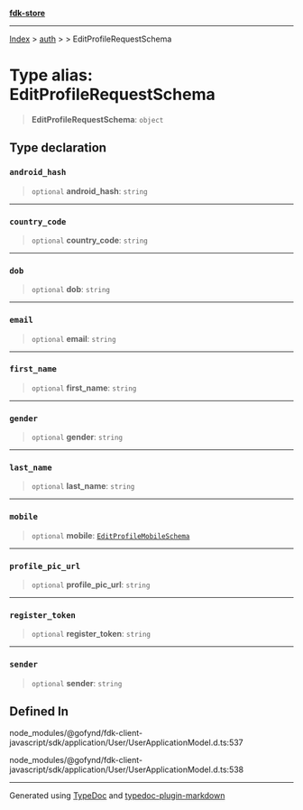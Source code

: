 [**fdk-store**](../../../README.md)
***

[Index](../../../API.md) > [auth](../../README.md) > [<internal>](../README.md) > EditProfileRequestSchema

# Type alias: EditProfileRequestSchema

> **EditProfileRequestSchema**: `object`

## Type declaration

### `android_hash`

> `optional` **android\_hash**: `string`

***

### `country_code`

> `optional` **country\_code**: `string`

***

### `dob`

> `optional` **dob**: `string`

***

### `email`

> `optional` **email**: `string`

***

### `first_name`

> `optional` **first\_name**: `string`

***

### `gender`

> `optional` **gender**: `string`

***

### `last_name`

> `optional` **last\_name**: `string`

***

### `mobile`

> `optional` **mobile**: [`EditProfileMobileSchema`](type-alias.EditProfileMobileSchema.md)

***

### `profile_pic_url`

> `optional` **profile\_pic\_url**: `string`

***

### `register_token`

> `optional` **register\_token**: `string`

***

### `sender`

> `optional` **sender**: `string`

## Defined In

node\_modules/@gofynd/fdk-client-javascript/sdk/application/User/UserApplicationModel.d.ts:537

node\_modules/@gofynd/fdk-client-javascript/sdk/application/User/UserApplicationModel.d.ts:538

***
Generated using [TypeDoc](https://typedoc.org/) and [typedoc-plugin-markdown](https://www.npmjs.com/package/typedoc-plugin-markdown)
